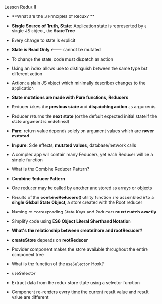 Lesson Redux II

- **What are the 3 Principles of Redux? **

- **Single Source of Truth, State**: Application state is represented by a single JS object, the **State Tree**

- Every change to state is explicit

- **State is Read Only** <--- cannot be mutated

- To change the state, code must dispatch an action

- Using an index allows use to distinguish between the same type but different action

- Action: a plain JS object which minimally describes changes to the application

- **State mutations are made with Pure functions, Reducers**

- Reducer takes the **previous state** and **dispatching action** as arguments
- Reducer returns the **next state** (or the default expected initial state if the state argument is undefined)

- **Pure**: return value depends solely on argument values which are **never mutated**
- **Impure**: Side effects, **mutated values**, database/network calls

- A complex app will contain many Reducers, yet each Reducer will be a simple function

- What is the Combine Reducer Pattern?

- C**ombine Reducer Pattern**

- One reducer may be called by another and stored as arrays or objects
- Results of the **combineReducers()** utility function are assembled into a **single Global State Object**, a store created with the Root reducer
- Naming of corresponding State Keys and Reducers **must match exactly**

- Simplify code using **ES6 Object Literal Shorthand Notation**

- **What's the relationship between createStore and rootReducer?**

- **createStore** depends on **rootReducer**

- Provider component makes the store available throughout the entire component tree

- What is the function of the `useSelector` Hook?

- useSelector

- Extract data from the redux store state using a selector function
- Component re-renders every time the current result value and result value are different
